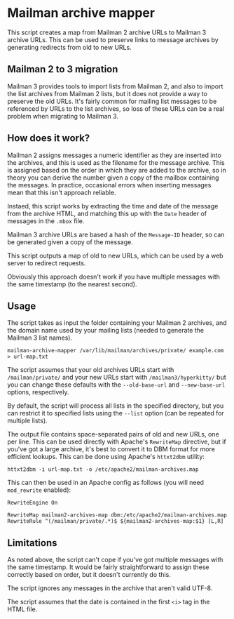 # Mailman archive mapper

This script creates a map from Mailman 2 archive URLs to Mailman 3 archive
URLs.  This can be used to preserve links to message archives by generating
redirects from old to new URLs.

## Mailman 2 to 3 migration

Mailman 3 provides tools to import lists from Mailman 2, and also to import the
list archives from Mailman 2 lists, but it does not provide a way to preserve
the old URLs.  It's fairly common for mailing list messages to be referenced by
URLs to the list archives, so loss of these URLs can be a real problem when
migrating to Mailman 3.

## How does it work?

Mailman 2 assigns messages a numeric identifier as they are inserted into the
archives, and this is used as the filename for the message archive.  This is
assigned based on the order in which they are added to the archive, so in
theory you can derive the number given a copy of the mailbox containing the
messages.  In practice, occasional errors when inserting messages mean that
this isn't approach reliable.

Instaed, this script works by extracting the time and date of the message from
the archive HTML, and matching this up with the `Date` header of messages in
the `.mbox` file.

Mailman 3 archive URLs are based a hash of the `Message-ID` header, so can be
generated given a copy of the message.

This script outputs a map of old to new URLs, which can be used by a web server
to redirect requests.

Obviously this approach doesn't work if you have multiple messages with the
same timestamp (to the nearest second).

## Usage

The script takes as input the folder containing your Mailman 2 archives, and
the domain name used by your mailing lists (needed to generate the Mailman 3
list names).

```
mailman-archive-mapper /var/lib/mailman/archives/private/ example.com > url-map.txt
```

The script assumes that your old archives URLs start with `/mailman/private/`
and your new URLs start with `/mailman3/hyperkitty/` but you can change these
defaults with the `--old-base-url` and `--new-base-url` options, respectively.

By default, the script will process all lists in the specified directory, but
you can restrict it to specified lists using the `--list` option (can be
repeated for multiple lists).

The output file contains space-separated pairs of old and new URLs, one per
line.  This can be used directly with Apache's `RewriteMap` directive, but if
you've got a large archive, it's best to convert it to DBM format for more
efficient lookups.  This can be done using Apache's `httxt2dbm` utility:

```
httxt2dbm -i url-map.txt -o /etc/apache2/mailman-archives.map
```

This can then be used in an Apache config as follows (you will need
`mod_rewrite` enabled):

```
RewriteEngine On

RewriteMap mailman2-archives-map dbm:/etc/apache2/mailman-archives.map
RewriteRule ^(/mailman/private/.*)$ ${mailman2-archives-map:$1} [L,R]
```

## Limitations

As noted above, the script can't cope if you've got multiple messages with the
same timestamp.  It would be fairly straightforward to assign these correctly
based on order, but it doesn't currently do this.

The script ignores any messages in the archive that aren't valid UTF-8.

The script assumes that the date is contained in the first `<i>` tag in the
HTML file.
